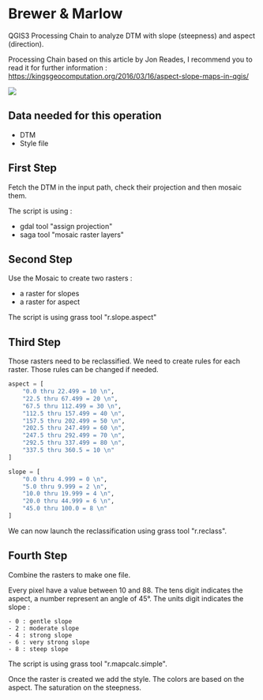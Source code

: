 # Brewer & Marlow

QGIS3 Processing Chain to analyze DTM with slope (steepness) and aspect (direction).

Processing Chain based on this article by Jon Reades, I recommend you to read it for further information :
https://kingsgeocomputation.org/2016/03/16/aspect-slope-maps-in-qgis/

<img src="/map_example.png" ></img>

## Data needed for this operation

 - DTM
 - Style file
 
## First Step
 
  Fetch the DTM in the input path, check their projection and then mosaic them. 

The script is using :

- gdal tool "assign projection"
- saga tool "mosaic raster layers"

 
## Second Step
  
  Use the Mosaic to create two rasters :

- a raster for slopes 
- a raster for aspect
    
 The script is using grass tool "r.slope.aspect"
  
## Third Step
  
   Those rasters need to be reclassified.
   We need to create rules for each raster. Those rules can be changed if needed.
   
```python
aspect = [
    "0.0 thru 22.499 = 10 \n",
    "22.5 thru 67.499 = 20 \n",
    "67.5 thru 112.499 = 30 \n",
    "112.5 thru 157.499 = 40 \n",
    "157.5 thru 202.499 = 50 \n",
    "202.5 thru 247.499 = 60 \n",
    "247.5 thru 292.499 = 70 \n",
    "292.5 thru 337.499 = 80 \n",
    "337.5 thru 360.5 = 10 \n"
]
```

```python
slope = [
    "0.0 thru 4.999 = 0 \n",
    "5.0 thru 9.999 = 2 \n",
    "10.0 thru 19.999 = 4 \n",
    "20.0 thru 44.999 = 6 \n",
    "45.0 thru 100.0 = 8 \n"
]
```
  We can now launch the reclassification using grass tool "r.reclass".
  
## Fourth Step
   
   Combine the rasters to make one file. 
   
   Every pixel have a value between 10 and 88. 
   The tens digit indicates the aspect, a number represent an angle of 45°.
   The units digit indicates the slope :
   
    - 0 : gentle slope
    - 2 : moderate slope
    - 4 : strong slope
    - 6 : very strong slope
    - 8 : steep slope
   
   The script is using grass tool "r.mapcalc.simple".
   
   Once the raster is created we add the style. The colors are based on the aspect. The saturation on the steepness.
